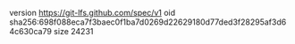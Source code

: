 version https://git-lfs.github.com/spec/v1
oid sha256:698f088eca7f3baec0f1ba7d0269d22629180d77ded3f28295af3d64c630ca79
size 24231
